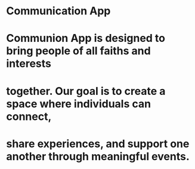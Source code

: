 # Communication App

# Communion App is designed to bring people of all faiths and interests

# together. Our goal is to create a space where individuals can connect,

# share experiences, and support one another through meaningful events.
